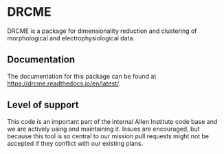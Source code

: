 # DRCME

DRCME is a package for dimensionality reduction and clustering of morphological and electrophysiological data.

## Documentation

The documentation for this package can be found at <https://drcme.readthedocs.io/en/latest/>.

## Level of support

This code is an important part of the internal Allen Institute code base and we are actively using and maintaining it. Issues are encouraged, but because this tool is so central to our mission pull requests might not be accepted if they conflict with our existing plans.
